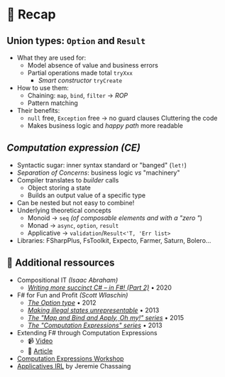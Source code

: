 # 📜 Recap

## Union types: `Option` and `Result`

- What they are used for:
  - Model absence of value and business errors
  - Partial operations made total `tryXxx`
    - *Smart constructor* `tryCreate`
- How to use them:
  - Chaining: `map`, `bind`, `filter` → *ROP*
  - Pattern matching
- Their benefits:
  - `null` free, `Exception` free → no guard clauses Cluttering the code
  - Makes business logic and *happy path* more readable

## *Computation expression (CE)*

- Syntactic sugar: inner syntax standard or "banged" (`let!`)
- *Separation of Concerns*: business logic *vs* "machinery"
- Compiler translates to *builder* calls
  - Object storing a state
  - Builds an output value of a specific type
- Can be nested but not easy to combine!
- Underlying theoretical concepts
  - Monoid → `seq` *(of composable elements and with a "zero "*)
  - Monad → `async`, `option`, `result`
  - Applicative → `validation`/`Result<'T, 'Err list>`
- Libraries: FSharpPlus, FsToolkit, Expecto, Farmer, Saturn, Bolero...

## 🔗 Additional ressources

- Compositional IT *(Isaac Abraham)*
  - [*Writing more succinct C# – in F#! (Part 2)*](https://kutt.it/gpIgfD) • 2020
- F# for Fun and Profit *(Scott Wlaschin)*
  - [*The Option type*](https://kutt.it/e78rNj) • 2012
  - [*Making illegal states unrepresentable*](https://kutt.it/7J5Krc) • 2013
  - [*The "Map and Bind and Apply, Oh my!" series*](https://kutt.it/ebfGNA) • 2015
  - [*The "Computation Expressions" series*](https://kutt.it/drchkQ) • 2013
- Extending F# through Computation Expressions
  - 📹 [Video](https://youtu.be/bYor0oBgvws)
  - 📜 [Article](https://panesofglass.github.io/computation-expressions/#/)
- [Computation Expressions Workshop](https://github.com/panesofglass/computation-expressions-workshop)
- [Applicatives IRL](https://thinkbeforecoding.com/post/2020/10/03/applicatives-irl) by Jeremie Chassaing
